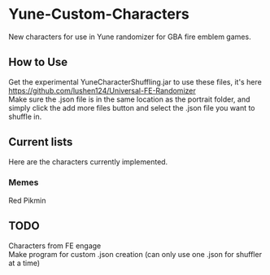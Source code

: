 # Yune-Custom-Characters

New characters for use in Yune randomizer for GBA fire emblem games.

## How to Use

Get the experimental YuneCharacterShuffling.jar to use these files, it's here https://github.com/lushen124/Universal-FE-Randomizer<br>
Make sure the .json file is in the same location as the portrait folder, and simply click the add more files button and select the .json file you want to shuffle in.

## Current lists

Here are the characters currently implemented.

### Memes

Red Pikmin

## TODO

Characters from FE engage<br>
Make program for custom .json creation (can only use one .json for shuffler at a time)
